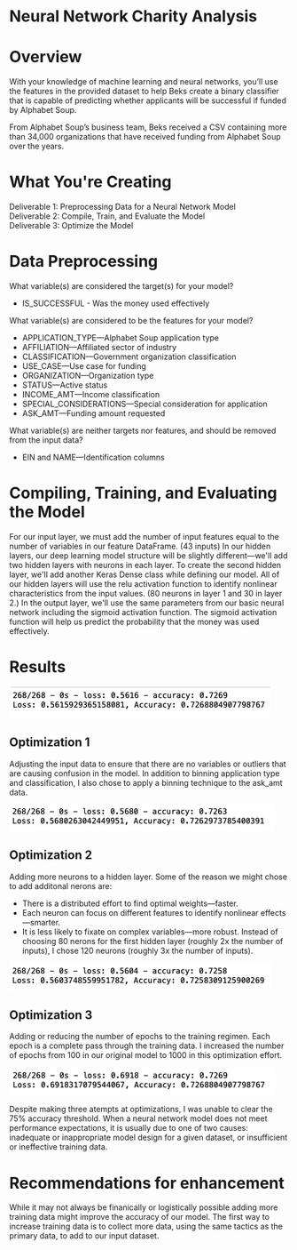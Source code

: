 # Neural Network Charity Analysis
# Overview
With your knowledge of machine learning and neural networks, you’ll use the features in the provided dataset to help Beks create a binary classifier that is capable of predicting whether applicants will be successful if funded by Alphabet Soup.

From Alphabet Soup’s business team, Beks received a CSV containing more than 34,000 organizations that have received funding from Alphabet Soup over the years. 

# What You're Creating
Deliverable 1: Preprocessing Data for a Neural Network Model \
Deliverable 2: Compile, Train, and Evaluate the Model \
Deliverable 3: Optimize the Model 


# Data Preprocessing
What variable(s) are considered the target(s) for your model?
- IS_SUCCESSFUL - Was the money used effectively

What variable(s) are considered to be the features for your model?
- APPLICATION_TYPE—Alphabet Soup application type
- AFFILIATION—Affiliated sector of industry
- CLASSIFICATION—Government organization classification
- USE_CASE—Use case for funding
- ORGANIZATION—Organization type
- STATUS—Active status
- INCOME_AMT—Income classification
- SPECIAL_CONSIDERATIONS—Special consideration for application
- ASK_AMT—Funding amount requested 

What variable(s) are neither targets nor features, and should be removed from the input data? 
- EIN and NAME—Identification columns 

# Compiling, Training, and Evaluating the Model
For our input layer, we must add the number of input features equal to the number of variables in our feature DataFrame. (43 inputs) 
In our hidden layers, our deep learning model structure will be slightly different—we'll add two hidden layers with neurons in each layer. To create the second hidden layer, we'll add another Keras Dense class while defining our model. All of our hidden layers will use the relu activation function to identify nonlinear characteristics from the input values. (80 neurons in layer 1 and 30 in layer 2.) 
In the output layer, we'll use the same parameters from our basic neural network including the sigmoid activation function. The sigmoid activation function will help us predict the probability that the money was used effectively.

# Results 
![OGModel](https://github.com/cfusco77/Neural_Network_Charity_Analysis/blob/main/Resources/OG_Model.png)


## Optimization 1 
Adjusting the input data to ensure that there are no variables or outliers that are causing confusion in the model. In addition to binning application type and classification, I also chose to apply a binning technique to the ask_amt data. 

![Optimization1](https://github.com/cfusco77/Neural_Network_Charity_Analysis/blob/main/Resources/Optimization1.png)

## Optimization 2
Adding more neurons to a hidden layer. Some of the reason we might chose to add additonal nerons are: 
- There is a distributed effort to find optimal weights—faster.
- Each neuron can focus on different features to identify nonlinear effects—smarter.
- It is less likely to fixate on complex variables—more robust.
Instead of choosing 80 nerons for the first hidden layer (roughly 2x the number of inputs), I chose 120 neurons (roughly 3x the number of inputs). 

![Optimization2](https://github.com/cfusco77/Neural_Network_Charity_Analysis/blob/main/Resources/Optimization2.png) 

## Optimization 3
Adding or reducing the number of epochs to the training regimen. Each epoch is a complete pass through the training data. I increased the number of epochs from 100 in our original model to 1000 in this optimization effort. 

![Optimization](https://github.com/cfusco77/Neural_Network_Charity_Analysis/blob/main/Resources/Optimization3.png) 


Despite making three atempts at optimizations, I was unable to clear the 75% accuracy threshold.  When a neural network model does not meet performance expectations, it is usually due to one of two causes: inadequate or inappropriate model design for a given dataset, or insufficient or ineffective training data.

# Recommendations for enhancement
While it may not always be finanically or logistically possible adding more training data might improve the accuracy of our model. The first way to increase training data is to collect more data, using the same tactics as the primary data, to add to our input dataset. 

